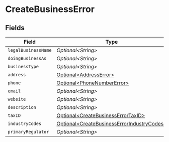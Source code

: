 # CreateBusinessError


## Fields

| Field                                                                                                      | Type                                                                                                       | Required                                                                                                   | Description                                                                                                |
| ---------------------------------------------------------------------------------------------------------- | ---------------------------------------------------------------------------------------------------------- | ---------------------------------------------------------------------------------------------------------- | ---------------------------------------------------------------------------------------------------------- |
| `legalBusinessName`                                                                                        | *Optional\<String>*                                                                                        | :heavy_minus_sign:                                                                                         | N/A                                                                                                        |
| `doingBusinessAs`                                                                                          | *Optional\<String>*                                                                                        | :heavy_minus_sign:                                                                                         | N/A                                                                                                        |
| `businessType`                                                                                             | *Optional\<String>*                                                                                        | :heavy_minus_sign:                                                                                         | N/A                                                                                                        |
| `address`                                                                                                  | [Optional\<AddressError>](../../models/components/AddressError.md)                                         | :heavy_minus_sign:                                                                                         | N/A                                                                                                        |
| `phone`                                                                                                    | [Optional\<PhoneNumberError>](../../models/components/PhoneNumberError.md)                                 | :heavy_minus_sign:                                                                                         | N/A                                                                                                        |
| `email`                                                                                                    | *Optional\<String>*                                                                                        | :heavy_minus_sign:                                                                                         | N/A                                                                                                        |
| `website`                                                                                                  | *Optional\<String>*                                                                                        | :heavy_minus_sign:                                                                                         | N/A                                                                                                        |
| `description`                                                                                              | *Optional\<String>*                                                                                        | :heavy_minus_sign:                                                                                         | N/A                                                                                                        |
| `taxID`                                                                                                    | [Optional\<CreateBusinessErrorTaxID>](../../models/components/CreateBusinessErrorTaxID.md)                 | :heavy_minus_sign:                                                                                         | N/A                                                                                                        |
| `industryCodes`                                                                                            | [Optional\<CreateBusinessErrorIndustryCodes>](../../models/components/CreateBusinessErrorIndustryCodes.md) | :heavy_minus_sign:                                                                                         | N/A                                                                                                        |
| `primaryRegulator`                                                                                         | *Optional\<String>*                                                                                        | :heavy_minus_sign:                                                                                         | N/A                                                                                                        |